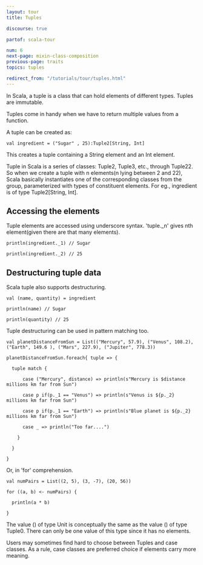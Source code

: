 ```yaml
---
layout: tour
title: Tuples

discourse: true

partof: scala-tour

num: 6
next-page: mixin-class-composition
previous-page: traits
topics: tuples

redirect_from: "/tutorials/tour/tuples.html"
---
```


In Scala, a tuple is a class that can hold elements of different types.
Tuples are immutable.

Tuples come in handy when we have to return multiple values from a function.

A tuple can be created as:

```tut
val ingredient = ("Sugar" , 25):Tuple2[String, Int]
```
This creates a tuple containing a String element and an Int element.

Tuple in Scala is a series of classes: Tuple2, Tuple3, etc., through Tuple22.
So when we create a tuple with n elements(n lying between 2 and 22), Scala basically instantiates
one of the corresponding classes from the group, parameterized with types of constituent elements.
For eg., ingredient is of type Tuple2[String, Int].

## Accessing the elements

Tuple elements are accessed using underscore syntax.
'tuple._n' gives nth element(given there are that many elements).

```tut
println(ingredient._1) // Sugar

println(ingredient._2) // 25
```

## Destructuring tuple data

Scala tuple also supports destructuring.

```tut
val (name, quantity) = ingredient

println(name) // Sugar

println(quantity) // 25
```

Tuple destructuring can be used in pattern matching too.

```tut
val planetDistanceFromSun = List(("Mercury", 57.9), ("Venus", 108.2), ("Earth", 149.6 ), ("Mars", 227.9), ("Jupiter", 778.3))

planetDistanceFromSun.foreach{ tuple => {
  
  tuple match {
    
      case ("Mercury", distance) => println(s"Mercury is $distance millions km far from Sun")
      
      case p if(p._1 == "Venus") => println(s"Venus is ${p._2} millions km far from Sun")
      
      case p if(p._1 == "Earth") => println(s"Blue planet is ${p._2} millions km far from Sun")
      
      case _ => println("Too far....")
      
    }
    
  }
  
}
```

Or, in 'for' comprehension.

```tut
val numPairs = List((2, 5), (3, -7), (20, 56))

for ((a, b) <- numPairs) {

  println(a * b)
  
}
```

The value () of type Unit is conceptually the same as the value () of type Tuple0. There can only be one value of this type since it has no elements.

Users may sometimes find hard to choose between Tuples and case classes. As a rule, case classes are preferred choice if elements carry more meaning.
